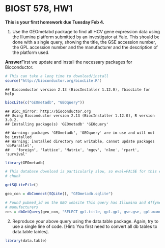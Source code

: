 BIOST 578, HW1
========================================================

**This is your first homework due Tuesday Feb 4.**

1. Use the GEOmetabd package to find all HCV gene expression data using the Illumina platform submitted by an investigator at Yale. This should be done with a single query, showing the title, the GSE accession number, the GPL accession number and the manufacturer and the description of the platform used.

**Answer**First we update and install the necessary packages for Bioconductor.

```r
# This can take a long time to download/install
source("http://bioconductor.org/biocLite.R")
```

```
## Bioconductor version 2.13 (BiocInstaller 1.12.0), ?biocLite for help
```

```r
biocLite(c("GEOmetadb", "GEOquery"))
```

```
## BioC_mirror: http://bioconductor.org
## Using Bioconductor version 2.13 (BiocInstaller 1.12.0), R version 3.0.2.
## Installing package(s) 'GEOmetadb' 'GEOquery'
```

```
## Warning: packages 'GEOmetadb', 'GEOquery' are in use and will not be installed
## Warning: installed directory not writable, cannot update packages 'doParallel',
##   'foreign', 'lattice', 'Matrix', 'mgcv', 'nlme', 'rpart', 'survival'
```

```r
library(GEOmetadb)

# This database download is particularly slow, so eval=FALSE for this code
# chunk
```


```r
getSQLiteFile()
```



```r
geo_con = dbConnect(SQLite(), "GEOmetadb.sqlite")
```



```r
# Found pubmed_id on the GEO website This query has Illumina and Affymetrix
# manufacturers
res = dbGetQuery(geo_con, "SELECT gpl.title, gpl.gpl, gse.gse, gpl.manufacturer, gpl.description FROM (gse JOIN gse_gpl ON gse.gse = gse_gpl.gse) j JOIN gpl ON j.gpl=gpl.gpl WHERE gse.pubmed_id='23067362'")
```


2. Reproduce your above query using the data.table package. Again, try to use a single line of code. [Hint: You first need to convert all db tables to data.table tables].


```r
library(data.table)
```

